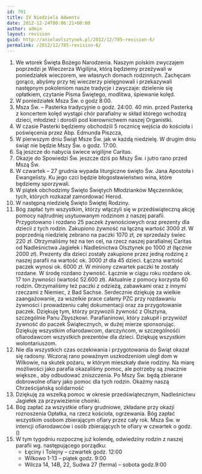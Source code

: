 ```yaml
---
id: 791
title: IV Niedziela Adwentu
date: 2012-12-24T00:06:21+00:00
author: admin
layout: revision
guid: http://anielaolsztynek.pl/2012/12/785-revision-6/
permalink: /2012/12/785-revision-6/
---
```

  1. We wtorek Święta Bożego Narodzenia. Naszym polskim zwyczajem poprzedzi je Wieczerza Wigilijna, którą będziemy przeżywali w poniedziałek wieczorem, we własnych domach rodzinnych. Zachęcam gorąco, abyśmy przy tej wieczerzy pielęgnowali i przekazywali następnym pokoleniom nasze tradycje i zwyczaje: dzielenie się opłatkiem, czytanie Pisma Świętego, modlitwa, śpiewanie kolęd.
  2. W poniedziałek Msza Św. o godz 8:00.
  3. Msza Św. &#8211; Pasterka tradycyjnie o godz. 24:00. 40 min. przed Pasterką z koncertem kolęd wystąpi chór parafialny w skład którego wchodzą dzieci, młodzież i dorośli pod kierownictwem naszej Organistki.
  4. W czasie Pasterki będziemy obchodzili 5 rocznicę wejścia do kościoła i poświęcenia przez Abp. Edmunda Piszcza,
  5. W pierwszym dniu Świąt Msze Św. jak w każdą niedzielę. W drugim dniu świąt nie będzie Mszy Św. o godz. 17:00.
  6. Są jeszcze do nabycia świece wigilijne Caritas.
  7. Okazje do Spowiedzi Św. jeszcze dziś po Mszy Św. i jutro rano przed Mszą Św.
  8. W czwartek &#8211; 27 grudnia wypada liturgiczne święto Św. Jana Apostoła i Ewangelisty. Ku jego czci będzie błogosławieństwo wina, które będziemy sporzywali.
  9. W piątek obchodzimy Święto Świętych Młodzianków Męczenników, tych, których rozkazał zamordować Herod.
 10. W następną niedzielę Święto Świętej Rodziny.
 11. Bóg zapłać tym wszystkim, którzy włączyli się w przedświąteczną akcję pomocy najtrudniej usytuowanym rodzinom z naszej parafii. Przygotowano i rozdano 25 paczek żywnościowych oraz prezenty dla dziecii z tych rodzin. Zakupiono żywność na łączną wartość 3000 zł. W poprzednią niedzielę zebrano na paczki 1070 zł, ze sprzedaży świec 220 zł. Otrzymaliśmy też na ten cel, na rzecz naszej parafialnej Caritas od Nadleśnictwa Jagiełek i Nadleśnictwa Olsztynek po 1000 zł (łącznie 2000 zł). Prezenty dla dzieci zostały zakupione przez jedną rodzinę z naszej parafii na wartość ok. 3000 zł dla 45 dzieci. Łączna wartość paczek wynosi ok. 6000 zł. W miniony czwartek paczki te zostały rozdane. W środę rozdano żywność. Łącznie w ciągu roku rozdano ok. 17 ton żywności (wartość 52.600 zł). Aktualnie z pomocy korzysta 60 rodzin. Otrzymaliśmy też paczki z odzieżą, zabawkami oraz z innymi rzeczami z Niemiec, z Bad Sachse. Serdecznie dziękuję za wielkie zaangażowanie, za wszelkie prace całamy PZC przy rozdawaniu żywności i prowadzeniu całej dokumentacji oraz za przygotowanie paczek. Dziękuję tym, którzy przywozili żywność z Olsztyna, szczególnie Panu Zbyszkowi. Parafianinowi, który zakupił i przywiózł żywność do paczek Świątecznych, w dużej mierze sponsorując. Dziękuję wszystkim ofiarodawcom, darczyńcom, w szczególnośći ofiarodawcom wszystkich prezentów dla dzieci. Dziękuję wszystkim wolontariuszom.
 12. Nie dla wszystkich czas oczekiwania i przygotowania do Świąt okazał się radosny. Wczoraj rano poważnym uszkodzeniom uległ dom w Wilkowie, na skutek pożaru, w którym mieszkały dwie rodziny. Na miarę możliwości jako parafia okazaliśmy pomoc, ale potrzeby są znacznie większe., aby odbudować zniszczenia. Po Mszy Św. będą zbierane dobrowolne ofiary jako pomoc dla tych rodzin. Okażmy naszą Chrześcijańską solidarność
 13. Dziękuję za wszelką pomoc w okresie przedświątecznym, Nadleśnictwu Jagiełek za przywiezienie choinki.
 14. Bóg zapłać za wszystkie ofiary grudniowe, zkładane przy okazji roznoszenia Opłatka, na rzecz kościoła, ogrzewania. Bóg zapłać wszystkim osobom zbierającym ofiary przez cały rok. Msza Św. w intencji ofiarodawców i osób zbierających te ofiary w czwartek o godz. ()
 15. W tym tygodniu rozpocznę już kolendę, odwiedziny rodzin z naszej parafii wg. następującego porządku: 
      * Łęciny i Tolejny &#8211; czwartek godz. 12:00
      * Wilkowo 1-13 &#8211; piątek godz. 9:00
      * Wilcza 14, 14B, 22, Sudwa 27 (ferma) &#8211; sobota godz.9:00